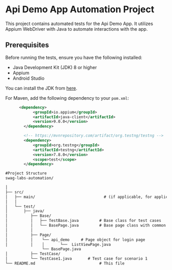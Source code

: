 # Api Demo App Automation Project

This project contains automated tests for the Api Demo App. It utilizes Appium WebDriver with Java to automate interactions with the app.


## Prerequisites

Before running the tests, ensure you have the following installed:
- Java Development Kit (JDK) 8 or higher
- Appium
- Android Studio
  
You can install the JDK from [here](https://www.oracle.com/java/technologies/javase-downloads.html).

For Maven, add the following dependency to your `pom.xml`:
```xml
      <dependency>
            <groupId>io.appium</groupId>
            <artifactId>java-client</artifactId>
            <version>9.0.0</version>
        </dependency>

        <!-- https://mvnrepository.com/artifact/org.testng/testng -->
        <dependency>
            <groupId>org.testng</groupId>
            <artifactId>testng</artifactId>
            <version>7.8.0</version>
            <scope>test</scope>
        </dependency>

#Project Structure
swag-labs-automation/

│
├── src/
│   ├── main/                              # (if applicable, for application code)
│   │
│   └── test/
│       ├── java/
│          ├── Base/
│          │   ├── TestBase.java         # Base class for test cases
│          │   └── BasePage.java         # Base page class with common functionality
│          │
│          ├── Page/
│          │    └── api_demo     # Page object for login page
│          │    │       └──  ListViewPage.java
                └── BasePage.java
│          ├── TestCase/
│          └── TestCase1.java       # Test case for scenario 1
└── README.md                            # This file








